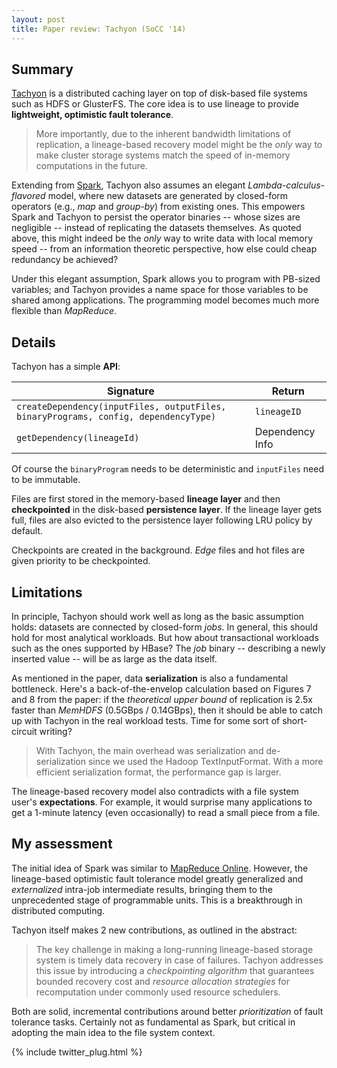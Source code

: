 ```yaml
---
layout: post
title: Paper review: Tachyon (SoCC '14)
---
```

## Summary
[Tachyon](https://amplab.cs.berkeley.edu/publication/tachyon-socc/) is a distributed caching layer on top of disk-based file systems such as HDFS or GlusterFS. The core idea is to use lineage to provide **lightweight, optimistic fault tolerance**. 

> More importantly, due to the inherent bandwidth limitations of replication, a lineage-based recovery model might be the _only_ way to make cluster storage systems match the speed of in-memory computations in the future. 

Extending from [Spark](http://spark.apache.org/research.html), Tachyon also assumes an elegant *Lambda-calculus-flavored* model, where new datasets are generated by closed-form operators (e.g., _map_ and _group-by_) from existing ones. This empowers Spark and Tachyon to persist the operator binaries -- whose sizes are negligible -- instead of replicating the datasets themselves. As quoted above, this might indeed be the _only_ way to write data with local memory speed -- from an information theoretic perspective, how else could cheap redundancy be achieved?

Under this elegant assumption, Spark allows you to program with PB-sized variables; and Tachyon provides a name space for those variables to be shared among applications. The programming model becomes much more flexible than _MapReduce_.

## Details

Tachyon has a simple **API**:

| Signature        | Return |
| ------------- |-------------|
| ```createDependency(inputFiles, outputFiles, binaryPrograms, config, dependencyType)```     | ```lineageID``` |
| ```getDependency(lineageId)```  | Dependency Info      |

Of course the ```binaryProgram``` needs to be deterministic and ```inputFiles``` need to be immutable.

Files are first stored in the memory-based **lineage layer** and then **checkpointed** in the disk-based **persistence layer**. If the lineage layer gets full, files are also evicted to the persistence layer following LRU policy by default.

Checkpoints are created in the background. _Edge_ files and hot files are given priority to be checkpointed.

## Limitations
In principle, Tachyon should work well as long as the basic assumption holds: datasets are connected by closed-form *jobs*. In general, this should hold for most analytical workloads. But how about transactional workloads such as the ones supported by HBase? The *job* binary -- describing a newly inserted value -- will be as large as the data itself.

As mentioned in the paper, data **serialization** is also a fundamental bottleneck. Here's a back-of-the-envelop calculation based on Figures 7 and 8 from the paper: if the _theoretical upper bound_ of replication is 2.5x faster than _MemHDFS_ (0.5GBps / 0.14GBps), then it should be able to catch up with Tachyon in the real workload tests. Time for some sort of short-circuit writing?

> With Tachyon, the main overhead was serialization and de-serialization since we used the Hadoop TextInputFormat. With a more efficient serialization format, the performance gap is larger.

The lineage-based recovery model also contradicts with a file system user's **expectations**. For example, it would surprise many applications to get a 1-minute latency (even occasionally) to read a small piece from a file.

## My assessment
The initial idea of Spark was similar to [MapReduce Online](https://code.google.com/p/hop/). However, the lineage-based optimistic fault tolerance model greatly generalized and *externalized* intra-job intermediate results, bringing them to the unprecedented stage of programmable units. This is a breakthrough in distributed computing.

Tachyon itself makes 2 new contributions, as outlined in the abstract:

> The key challenge in making a long-running lineage-based storage system is timely data recovery in case of failures. Tachyon addresses this issue by introducing a *checkpointing algorithm* that guarantees bounded recovery cost and *resource allocation strategies* for recomputation under commonly used resource schedulers.

Both are solid, incremental contributions around better *prioritization* of fault tolerance tasks. Certainly not as fundamental as Spark, but critical in adopting the main idea to the file system context.


{% include twitter_plug.html %}
